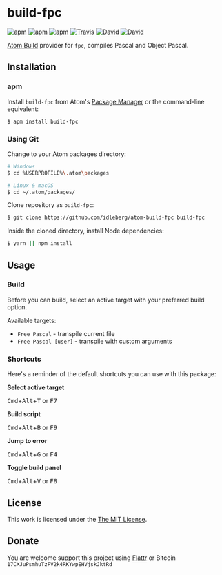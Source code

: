 # build-fpc

[![apm](https://img.shields.io/apm/l/build-fpc.svg?style=flat-square)](https://atom.io/packages/build-fpc)
[![apm](https://img.shields.io/apm/v/build-fpc.svg?style=flat-square)](https://atom.io/packages/build-fpc)
[![apm](https://img.shields.io/apm/dm/build-fpc.svg?style=flat-square)](https://atom.io/packages/build-fpc)
[![Travis](https://img.shields.io/travis/idleberg/atom-build-fpc.svg?style=flat-square)](https://travis-ci.org/idleberg/atom-build-fpc)
[![David](https://img.shields.io/david/idleberg/atom-build-fpc.svg?style=flat-square)](https://david-dm.org/idleberg/atom-build-fpc)
[![David](https://img.shields.io/david/dev/idleberg/atom-build-fpc.svg?style=flat-square)](https://david-dm.org/idleberg/atom-build-fpc?type=dev)

[Atom Build](https://atombuild.github.io/) provider for `fpc`, compiles Pascal and Object Pascal.

## Installation

### apm

Install `build-fpc` from Atom's [Package Manager](http://flight-manual.atom.io/using-atom/sections/atom-packages/) or the command-line equivalent:

`$ apm install build-fpc`

### Using Git

Change to your Atom packages directory:

```bash
# Windows
$ cd %USERPROFILE%\.atom\packages

# Linux & macOS
$ cd ~/.atom/packages/
```

Clone repository as `build-fpc`:

```bash
$ git clone https://github.com/idleberg/atom-build-fpc build-fpc
```

Inside the cloned directory, install Node dependencies:

```bash
$ yarn || npm install
```

## Usage

### Build

Before you can build, select an active target with your preferred build option.

Available targets:

* `Free Pascal` - transpile current file
* `Free Pascal [user]` - transpile with custom arguments

### Shortcuts

Here's a reminder of the default shortcuts you can use with this package:

**Select active target**

<kbd>Cmd</kbd>+<kbd>Alt</kbd>+<kbd>T</kbd> or <kbd>F7</kbd>

**Build script**

<kbd>Cmd</kbd>+<kbd>Alt</kbd>+<kbd>B</kbd> or <kbd>F9</kbd>

**Jump to error**

<kbd>Cmd</kbd>+<kbd>Alt</kbd>+<kbd>G</kbd> or <kbd>F4</kbd>

**Toggle build panel**

<kbd>Cmd</kbd>+<kbd>Alt</kbd>+<kbd>V</kbd> or <kbd>F8</kbd>

## License

This work is licensed under the [The MIT License](LICENSE.md).

## Donate

You are welcome support this project using [Flattr](https://flattr.com/submit/auto?user_id=idleberg&url=https://github.com/idleberg/atom-build-fpc) or Bitcoin `17CXJuPsmhuTzFV2k4RKYwpEHVjskJktRd`
